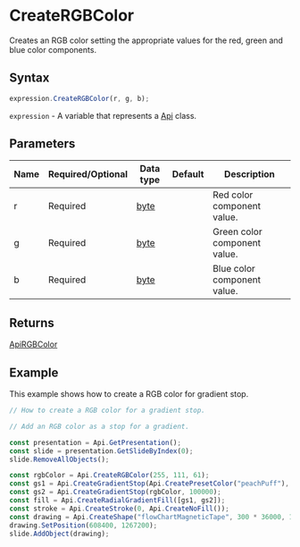 # CreateRGBColor

Creates an RGB color setting the appropriate values for the red, green and blue color components.

## Syntax

```javascript
expression.CreateRGBColor(r, g, b);
```

`expression` - A variable that represents a [Api](../Api.md) class.

## Parameters

| **Name** | **Required/Optional** | **Data type** | **Default** | **Description** |
| ------------- | ------------- | ------------- | ------------- | ------------- |
| r | Required | [byte](../../Enumeration/byte.md) |  | Red color component value. |
| g | Required | [byte](../../Enumeration/byte.md) |  | Green color component value. |
| b | Required | [byte](../../Enumeration/byte.md) |  | Blue color component value. |

## Returns

[ApiRGBColor](../../ApiRGBColor/ApiRGBColor.md)

## Example

This example shows how to create a RGB color for gradient stop.

```javascript editor-pptx
// How to create a RGB color for a gradient stop.

// Add an RGB color as a stop for a gradient.

const presentation = Api.GetPresentation();
const slide = presentation.GetSlideByIndex(0);
slide.RemoveAllObjects();

const rgbColor = Api.CreateRGBColor(255, 111, 61);
const gs1 = Api.CreateGradientStop(Api.CreatePresetColor("peachPuff"), 0);
const gs2 = Api.CreateGradientStop(rgbColor, 100000);
const fill = Api.CreateRadialGradientFill([gs1, gs2]);
const stroke = Api.CreateStroke(0, Api.CreateNoFill());
const drawing = Api.CreateShape("flowChartMagneticTape", 300 * 36000, 130 * 36000, fill, stroke);
drawing.SetPosition(608400, 1267200);
slide.AddObject(drawing);

```
